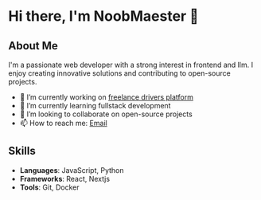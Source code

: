 # Hi there, I'm NoobMaester 👋

## About Me

I'm a passionate web developer with a strong interest in frontend and llm. I enjoy creating innovative solutions and contributing to open-source projects.

- 🔭 I’m currently working on [freelance drivers platform](https://github.com/NoobMaester/umusare-beta)
- 🌱 I’m currently learning fullstack development
- 👯 I’m looking to collaborate on open-source projects
- 📫 How to reach me: [Email](mailto:tsafarialadin@gmail.com)

## Skills

- **Languages**: JavaScript, Python
- **Frameworks**: React, Nextjs
- **Tools**: Git, Docker


<!---
NoobMaester/NoobMaester is a ✨ special ✨ repository because its `README.md` (this file) appears on your GitHub profile.
You can click the Preview link to take a look at your changes.
--->

